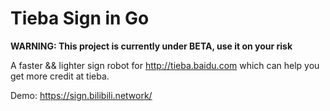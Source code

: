# Tieba Sign in Go

**WARNING: This project is currently under BETA, use it on your risk**

A faster && lighter sign robot for http://tieba.baidu.com which can help you get more credit at tieba.  

Demo:
https://sign.bilibili.network/


